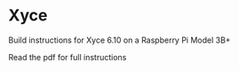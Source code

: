 # Xyce
Build instructions for Xyce 6.10 on a Raspberry Pi Model 3B+

Read the pdf for full instructions
